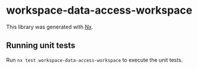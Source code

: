 # workspace-data-access-workspace

This library was generated with [Nx](https://nx.dev).

## Running unit tests

Run `nx test workspace-data-access-workspace` to execute the unit tests.
